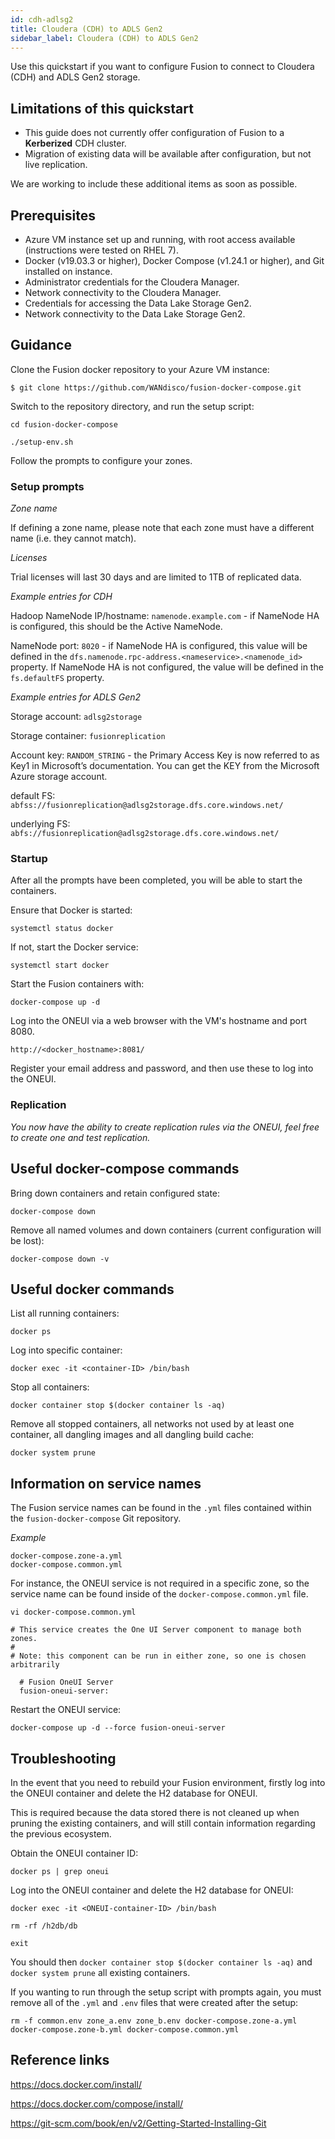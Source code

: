 ```yaml
---
id: cdh-adlsg2
title: Cloudera (CDH) to ADLS Gen2
sidebar_label: Cloudera (CDH) to ADLS Gen2
---
```


Use this quickstart if you want to configure Fusion to connect to Cloudera (CDH) and ADLS Gen2 storage.

## Limitations of this quickstart

* This guide does not currently offer configuration of Fusion to a **Kerberized** CDH cluster.
* Migration of existing data will be available after configuration, but not live replication.

We are working to include these additional items as soon as possible.

## Prerequisites

* Azure VM instance set up and running, with root access available (instructions were tested on RHEL 7).
* Docker (v19.03.3 or higher), Docker Compose (v1.24.1 or higher), and Git installed on instance.
* Administrator credentials for the Cloudera Manager.
* Network connectivity to the Cloudera Manager.
* Credentials for accessing the Data Lake Storage Gen2.
* Network connectivity to the Data Lake Storage Gen2.

## Guidance

Clone the Fusion docker repository to your Azure VM instance:

`$ git clone https://github.com/WANdisco/fusion-docker-compose.git`

Switch to the repository directory, and run the setup script:

`cd fusion-docker-compose`

`./setup-env.sh`

Follow the prompts to configure your zones.

### Setup prompts

_Zone name_

If defining a zone name, please note that each zone must have a different name (i.e. they cannot match).

_Licenses_

Trial licenses will last 30 days and are limited to 1TB of replicated data.

_Example entries for CDH_

Hadoop NameNode IP/hostname: `namenode.example.com` - if NameNode HA is configured, this should be the Active NameNode.

NameNode port: `8020` - if NameNode HA is configured, this value will be defined in the `dfs.namenode.rpc-address.<nameservice>.<namenode_id>` property. If NameNode HA is not configured, the value will be defined in the `fs.defaultFS` property.

_Example entries for ADLS Gen2_

Storage account: `adlsg2storage`

Storage container: `fusionreplication`

Account key: `RANDOM_STRING` - the Primary Access Key is now referred to as Key1 in Microsoft’s documentation. You can get the KEY from the Microsoft Azure storage account.

default FS: `abfss://fusionreplication@adlsg2storage.dfs.core.windows.net/`

underlying FS: `abfs://fusionreplication@adlsg2storage.dfs.core.windows.net/`

### Startup

After all the prompts have been completed, you will be able to start the containers.

Ensure that Docker is started:

`systemctl status docker`

If not, start the Docker service:

`systemctl start docker`

Start the Fusion containers with:

`docker-compose up -d`

Log into the ONEUI via a web browser with the VM's hostname and port 8080.

`http://<docker_hostname>:8081/`

Register your email address and password, and then use these to log into the ONEUI.

### Replication

_You now have the ability to create replication rules via the ONEUI, feel free to create one and test replication._

## Useful docker-compose commands

Bring down containers and retain configured state:

`docker-compose down`

Remove all named volumes and down containers (current configuration will be lost):

`docker-compose down -v`

## Useful docker commands

List all running containers:

`docker ps`

Log into specific container:

`docker exec -it <container-ID> /bin/bash`

Stop all containers:

`docker container stop $(docker container ls -aq)`

Remove all stopped containers, all networks not used by at least one container, all dangling images and all dangling build cache:

`docker system prune`

## Information on service names

The Fusion service names can be found in the `.yml` files contained within the `fusion-docker-compose` Git repository.

_Example_
```text
docker-compose.zone-a.yml
docker-compose.common.yml
```
For instance, the ONEUI service is not required in a specific zone, so the service name can be found inside of the `docker-compose.common.yml` file.

`vi docker-compose.common.yml`

```text
# This service creates the One UI Server component to manage both zones.
#
# Note: this component can be run in either zone, so one is chosen arbitrarily

  # Fusion OneUI Server
  fusion-oneui-server:
```

Restart the ONEUI service:

`docker-compose up -d --force fusion-oneui-server`

## Troubleshooting

In the event that you need to rebuild your Fusion environment, firstly log into the ONEUI container and delete the H2 database for ONEUI.

This is required because the data stored there is not cleaned up when pruning the existing containers, and will still contain information regarding the previous ecosystem.

Obtain the ONEUI container ID:

`docker ps | grep oneui`

Log into the ONEUI container and delete the H2 database for ONEUI:

`docker exec -it <ONEUI-container-ID> /bin/bash`

`rm -rf /h2db/db`

`exit`

You should then `docker container stop $(docker container ls -aq)` and `docker system prune` all existing containers.

If you wanting to run through the setup script with prompts again, you must remove all of the `.yml` and `.env` files that were created after the setup:

`rm -f common.env zone_a.env zone_b.env docker-compose.zone-a.yml docker-compose.zone-b.yml docker-compose.common.yml`

## Reference links

https://docs.docker.com/install/

https://docs.docker.com/compose/install/

https://git-scm.com/book/en/v2/Getting-Started-Installing-Git
